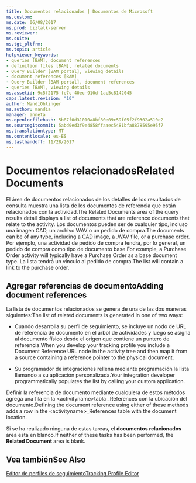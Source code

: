 ```yaml
---
title: Documentos relacionados | Documentos de Microsoft
ms.custom: 
ms.date: 06/08/2017
ms.prod: biztalk-server
ms.reviewer: 
ms.suite: 
ms.tgt_pltfrm: 
ms.topic: article
helpviewer_keywords:
- queries [BAM], document references
- definition files [BAM], related documents
- Query Builder [BAM portal], viewing details
- document references [BAM]
- Query Builder [BAM portal], document references
- queries [BAM], viewing details
ms.assetid: 9c5f2175-fe7c-40ec-910d-1ac5c8142045
caps.latest.revision: "10"
author: MandiOhlinger
ms.author: mandia
manager: anneta
ms.openlocfilehash: 5b87f0d31010a8bf80e09c59f05f2f9302a510e2
ms.sourcegitcommit: 5abd0ed3f9e4858ffaaec5481bfa8878595e95f7
ms.translationtype: MT
ms.contentlocale: es-ES
ms.lasthandoff: 11/28/2017
---
```

# <a name="related-documents"></a><span data-ttu-id="b79d5-102">Documentos relacionados</span><span class="sxs-lookup"><span data-stu-id="b79d5-102">Related Documents</span></span>
<span data-ttu-id="b79d5-103">El área de documentos relacionados de los detalles de los resultados de consulta muestra una lista de los documentos de referencia que están relacionados con la actividad.</span><span class="sxs-lookup"><span data-stu-id="b79d5-103">The Related Documents area of the query results detail displays a list of documents that are reference documents that relate to the activity.</span></span> <span data-ttu-id="b79d5-104">Los documentos pueden ser de cualquier tipo, incluso una imagen CAD, un archivo WAV o un pedido de compra.</span><span class="sxs-lookup"><span data-stu-id="b79d5-104">The documents can be of any type, including a CAD image, a .WAV file, or a purchase order.</span></span> <span data-ttu-id="b79d5-105">Por ejemplo, una actividad de pedido de compra tendrá, por lo general, un pedido de compra como tipo de documento base.</span><span class="sxs-lookup"><span data-stu-id="b79d5-105">For example, a Purchase Order activity will typically have a Purchase Order as a base document type.</span></span> <span data-ttu-id="b79d5-106">La lista tendrá un vínculo al pedido de compra.</span><span class="sxs-lookup"><span data-stu-id="b79d5-106">The list will contain a link to the purchase order.</span></span>  
  
## <a name="adding-document-references"></a><span data-ttu-id="b79d5-107">Agregar referencias de documento</span><span class="sxs-lookup"><span data-stu-id="b79d5-107">Adding document references</span></span>  
 <span data-ttu-id="b79d5-108">La lista de documentos relacionados se genera de una de las dos maneras siguientes:</span><span class="sxs-lookup"><span data-stu-id="b79d5-108">The list of related documents is generated in one of two ways:</span></span>  
  
-   <span data-ttu-id="b79d5-109">Cuando desarrolla su perfil de seguimiento, se incluye un nodo de URL de referencia de documento en el árbol de actividades y luego se asigna al documento físico desde el origen que contiene un puntero de referencia.</span><span class="sxs-lookup"><span data-stu-id="b79d5-109">When you develop your tracking profile you include a Document Reference URL node in the activity tree and then map it from a source containing a reference pointer to the physical document.</span></span>  
  
-   <span data-ttu-id="b79d5-110">Su programador de integraciones rellena mediante programación la lista llamando a su aplicación personalizada.</span><span class="sxs-lookup"><span data-stu-id="b79d5-110">Your integration developer programmatically populates the list by calling your custom application.</span></span>  
  
 <span data-ttu-id="b79d5-111">Definir la referencia de documento mediante cualquiera de estos métodos agrega una fila en la \<activityname\>tabla _References con la ubicación del documento.</span><span class="sxs-lookup"><span data-stu-id="b79d5-111">Defining the document reference using either of these methods adds a row in the \<activityname\>_References table with the document location.</span></span>  
  
 <span data-ttu-id="b79d5-112">Si se ha realizado ninguna de estas tareas, el **documentos relacionados** área está en blanco.</span><span class="sxs-lookup"><span data-stu-id="b79d5-112">If neither of these tasks has been performed, the **Related Document** area is blank.</span></span>  
  
## <a name="see-also"></a><span data-ttu-id="b79d5-113">Vea también</span><span class="sxs-lookup"><span data-stu-id="b79d5-113">See Also</span></span>  
 [<span data-ttu-id="b79d5-114">Editor de perfiles de seguimiento</span><span class="sxs-lookup"><span data-stu-id="b79d5-114">Tracking Profile Editor</span></span>](../core/tracking-profile-editor.md)